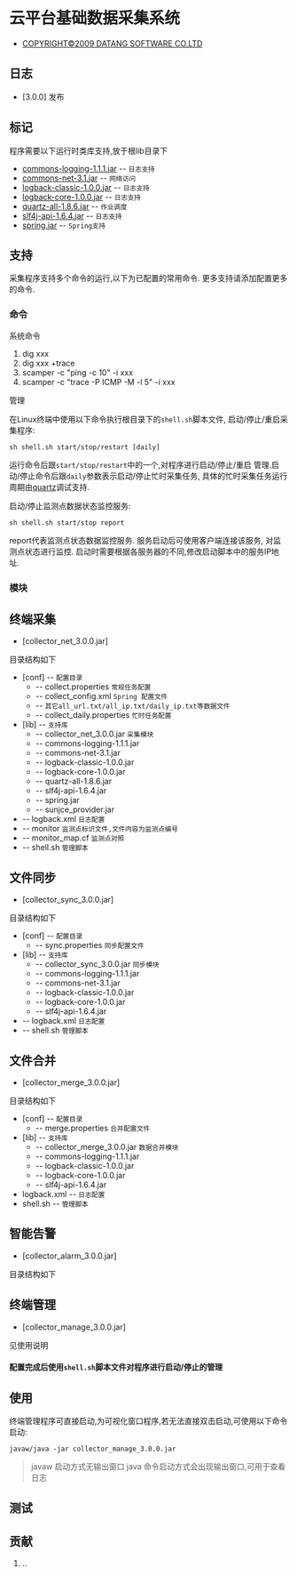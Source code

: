 云平台基础数据采集系统
======================

* [COPYRIGHT©2009 DATANG SOFTWARE CO.LTD](http://www.cattsoft.com/)

日志
-------
* [3.0.0] 发布


标记
-------

程序需要以下运行时类库支持,放于根lib目录下

* [commons-logging-1.1.1.jar](http://commons.apache.org/logging/) -- `日志支持`
* [commons-net-3.1.jar](http://commons.apache.org/net/) -- `网络访问`
* [logback-classic-1.0.0.jar](http://logback.qos.ch/) -- `日志支持`
* [logback-core-1.0.0.jar](http://logback.qos.ch/) -- `日志支持`
* [quartz-all-1.8.6.jar](http://quartz-scheduler.org/) -- `作业调度`
* [slf4j-api-1.6.4.jar](http://www.slf4j.org/) -- `日志支持`
* [spring.jar](http://www.springsource.org/) -- `Spring支持`


支持
-------

采集程序支持多个命令的运行,以下为已配置的常用命令.
更多支持请添加配置更多的命令.


### 命令

系统命令

1.  dig xxx
2.  dig xxx +trace
3.  scamper -c "ping -c 10" -i xxx
4.  scamper -c "trace -P ICMP -M -l 5" -i xxx


管理

在Linux终端中使用以下命令执行根目录下的`shell.sh`脚本文件,
启动/停止/重启采集程序:

    sh shell.sh start/stop/restart [daily]

运行命令后跟`start/stop/restart`中的一个,对程序进行启动/停止/重启
管理.启动/停止命令后跟`daily`参数表示启动/停止忙时采集任务,
具体的忙时采集任务运行周期由[quartz](http://quartz-scheduler.org/)调试支持.

启动/停止监测点数据状态监控服务:

    sh shell.sh start/stop report

report代表监测点状态数据监控服务.
服务启动后可使用客户端连接该服务,
对监测点状态进行监控.
启动时需要根据各服务器的不同,修改启动脚本中的服务IP地址.


### 模块

终端采集
-------
* [collector_net_3.0.0.jar]

目录结构如下

* [conf] -- `配置目录`
   * -- collect.properties  `常规任务配置`
   * -- collect_config.xml  `Spring 配置文件`
   * -- `其它all_url.txt/all_ip.txt/daily_ip.txt等数据文件`
   * -- collect_daily.properties  `忙时任务配置`
* [lib] -- `支持库`
   * -- collector_net_3.0.0.jar  `采集模块`
   * -- commons-logging-1.1.1.jar
   * -- commons-net-3.1.jar
   * -- logback-classic-1.0.0.jar
   * -- logback-core-1.0.0.jar
   * -- quartz-all-1.8.6.jar
   * -- slf4j-api-1.6.4.jar
   * -- spring.jar
   * -- sunjce_provider.jar
* -- logback.xml  `日志配置`
* -- monitor  `监测点标识文件,文件内容为监测点编号`
* -- monitor_map.cf  `监测点对照`
* -- shell.sh  `管理脚本`


文件同步
-------
* [collector_sync_3.0.0.jar]

目录结构如下

* [conf] -- `配置目录`
   * -- sync.properties  `同步配置文件`
* [lib] -- `支持库`
   * -- collector_sync_3.0.0.jar  `同步模块`
   * -- commons-logging-1.1.1.jar
   * -- commons-net-3.1.jar
   * -- logback-classic-1.0.0.jar
   * -- logback-core-1.0.0.jar
   * -- slf4j-api-1.6.4.jar
* -- logback.xml  `日志配置`
* -- shell.sh  `管理脚本`


文件合并
-------
* [collector_merge_3.0.0.jar]

目录结构如下

* [conf] -- `配置目录`
   * -- merge.properties  `合并配置文件`
* [lib] -- `支持库`
   * -- collector_merge_3.0.0.jar  `数据合并模块`
   * -- commons-logging-1.1.1.jar
   * -- logback-classic-1.0.0.jar
   * -- logback-core-1.0.0.jar
   * -- slf4j-api-1.6.4.jar
* logback.xml -- `日志配置`
* shell.sh -- `管理脚本`


智能告警
-------
* [collector_alarm_3.0.0.jar]

目录结构如下


终端管理
-------
* [collector_manage_3.0.0.jar]

见使用说明


#### 配置完成后使用`shell.sh`脚本文件对程序进行启动/停止的管理

使用
-------
终端管理程序可直接启动,为可视化窗口程序,若无法直接双击启动,可使用以下命令启动:

    javaw/java -jar collector_manage_3.0.0.jar

> javaw 启动方式无输出窗口
 java 命令启动方式会出现输出窗口,可用于查看日志


测试
-------


贡献
-------

1. ..

